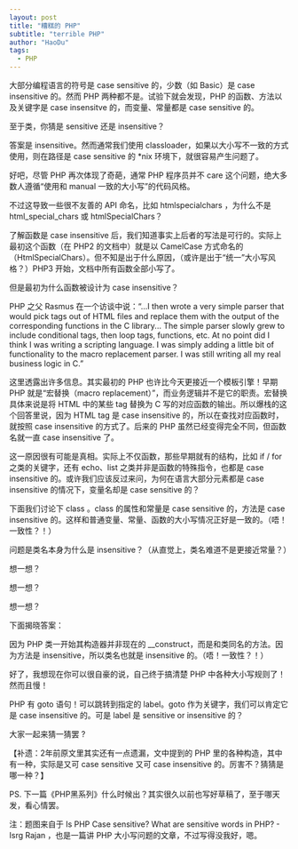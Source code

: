 ```yaml
---
layout: post
title: "糟糕的 PHP"
subtitle: "terrible PHP"
author: "HaoDu"
tags:
  - PHP
---
```


大部分编程语言的符号是 case sensitive 的，少数（如 Basic）是 case insensitive 的。然而 PHP 两种都不是。试验下就会发现，PHP 的函数、方法以及关键字是 case insensitve 的，而变量、常量都是 case sensitive 的。

至于类，你猜是 sensitive 还是 insensitive？

答案是 insensitive。然而通常我们使用 classloader，如果以大小写不一致的方式使用，则在路径是 case sensitive 的 *nix 环境下，就很容易产生问题了。

好吧，尽管 PHP 再次体现了奇葩，通常 PHP 程序员并不 care 这个问题，绝大多数人遵循“使用和 manual 一致的大小写”的代码风格。

不过这导致一些很不友善的 API 命名，比如 htmlspecialchars ，为什么不是 html_special_chars 或 htmlSpecialChars？

了解函数是 case insensitive 后，我们知道事实上后者的写法是可行的。实际上最初这个函数（在 PHP2 的文档中）就是以 CamelCase 方式命名的（HtmlSpecialChars）。但不知是出于什么原因，（或许是出于“统一”大小写风格？）PHP3 开始，文档中所有函数全部小写了。

但是最初为什么函数被设计为 case insensitive？

PHP 之父 Rasmus 在一个访谈中说：“...I then wrote a very simple parser that would pick tags out of HTML files and replace them with the output of the corresponding functions in the C library... The simple parser slowly grew to include conditional tags, then loop tags, functions, etc. At no point did I think I was writing a scripting language. I was simply adding a little bit of functionality to the macro replacement parser. I was still writing all my real business logic in C.”

这里透露出许多信息。其实最初的 PHP 也许比今天更接近一个模板引擎！早期 PHP 就是“宏替换（macro replacement）”，而业务逻辑并不是它的职责。宏替换具体来说是将 HTML 中的某些 tag 替换为 C 写的对应函数的输出。所以爆栈的这个回答里说，因为 HTML tag 是 case insensitive 的，所以在查找对应函数时，就按照 case insensitive 的方式了。后来的 PHP 虽然已经变得完全不同，但函数名就一直 case insensitive 了。

这一原因很有可能是真相。实际上不仅函数，那些早期就有的结构，比如 if / for 之类的关键字，还有 echo、list 之类并非是函数的特殊指令，也都是 case insensitive 的。或许我们应该反过来问，为何在语言大部分元素都是 case insensitive 的情况下，变量名却是 case sensitive 的？

下面我们讨论下 class 。class 的属性和常量是 case sensitive 的，方法是 case insensitive 的。这样和普通变量、常量、函数的大小写情况正好是一致的。（唔！一致性？！）

问题是类名本身为什么是 insensitive？（从直觉上，类名难道不是更接近常量？）

想一想？

想一想？

想一想？

下面揭晓答案：

因为 PHP 类一开始其构造器并非现在的 __construct，而是和类同名的方法。因为方法是 insensitive，所以类名也就是 insensitive 的。（唔！一致性？！）

好了，我想现在你可以很自豪的说，自己终于搞清楚 PHP 中各种大小写规则了！然而且慢！

PHP 有 goto 语句！可以跳转到指定的 label。goto 作为关键字，我们可以肯定它是 case insensitive 的。可是 label 是 sensitive or insensitive 的？

大家一起来猜一猜罢 ?

【补遗：2年前原文里其实还有一点遗漏，文中提到的 PHP 里的各种构造，其中有一种，实际是又可 case sensitive 又可 case insensitive 的。厉害不？猜猜是哪一种？】

PS. 下一篇《PHP黑系列》什么时候出？其实很久以前也写好草稿了，至于哪天发，看心情罢。

注：题图来自于 Is PHP Case sensitive? What are sensitive words in PHP? - Isrg Rajan ，也是一篇讲 PHP 大小写问题的文章，不过写得没我好，嗯。

